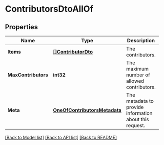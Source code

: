 # ContributorsDtoAllOf

## Properties

Name | Type | Description | Notes
------------ | ------------- | ------------- | -------------
**Items** | [**[]ContributorDto**](ContributorDto.md) | The contributors. | 
**MaxContributors** | **int32** | The maximum number of allowed contributors. | [optional] 
**Meta** | [**OneOfContributorsMetadata**](oneOf&lt;ContributorsMetadata&gt;.md) | The metadata to provide information about this request. | [optional] 

[[Back to Model list]](../README.md#documentation-for-models) [[Back to API list]](../README.md#documentation-for-api-endpoints) [[Back to README]](../README.md)


